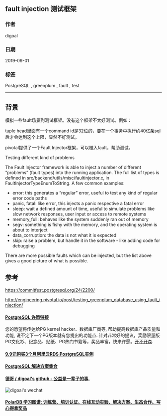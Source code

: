 ## fault injection 测试框架  
                                                  
### 作者                                                  
digoal                                                  
                                                  
### 日期                                                  
2019-09-01                                                
                                                  
### 标签                                                  
PostgreSQL , greenplum , fault , test   
                                                  
----                                                  
                                                  
## 背景       
模拟一些fault场景到测试框架。没有这个框架不太好测试。例如：  
  
tuple head里面有一个command id是32位的，要在一个事务中执行约40亿条sql后才会达到这个上限，显然不好测试。  
  
pivotal提供了一个Fault Injector框架，可以植入fault，帮助测试。  
  
Testing different kind of problems  
  
The Fault Injector framework is able to inject a number of different “problems” (fault types) into the running application. The full list of types is defined in src/backend/utils/misc/faultinjector.c, in FaultInjectorTypeEnumToString. A few common examples:  
  
- error: this generates a “regular” error, useful to test any kind of regular error code paths  
- panic, fatal: like error, this injects a panic respective a fatal error  
- sleep: wait a defined amount of time, useful to simulate problems like slow network responses, user input or access to remote systems  
- memory_full: behaves like the system suddenly ran out of memory  
- segv: something is fishy with the memory, and the operating system is about to interject  
- data_corruption: the data is not what it is expected  
- skip: raise a problem, but handle it in the software - like adding code for debugging  
  
There are more possible faults which can be injected, but the list above gives a good picture of what is possible.  
  
## 参考  
https://commitfest.postgresql.org/24/2200/  
  
http://engineering.pivotal.io/post/testing_greenplum_database_using_fault_injection/  
        
  
  
  
  
  
  
  
  
  
  
  
  
  
  
  
  
  
  
  
  
  
  
  
  
  
  
  
  
  
  
  
  
  
  
  
  
  
  
  
  
  
  
  
  
  
  
  
  
  
  
  
  
  
  
  
  
  
  
  
  
  
  
  
  
  
  
  
  
  
#### [PostgreSQL 许愿链接](https://github.com/digoal/blog/issues/76 "269ac3d1c492e938c0191101c7238216")
您的愿望将传达给PG kernel hacker、数据库厂商等, 帮助提高数据库产品质量和功能, 说不定下一个PG版本就有您提出的功能点. 针对非常好的提议，奖励限量版PG文化衫、纪念品、贴纸、PG热门书籍等，奖品丰富，快来许愿。[开不开森](https://github.com/digoal/blog/issues/76 "269ac3d1c492e938c0191101c7238216").  
  
  
#### [9.9元购买3个月阿里云RDS PostgreSQL实例](https://www.aliyun.com/database/postgresqlactivity "57258f76c37864c6e6d23383d05714ea")
  
  
#### [PostgreSQL 解决方案集合](https://yq.aliyun.com/topic/118 "40cff096e9ed7122c512b35d8561d9c8")
  
  
#### [德哥 / digoal's github - 公益是一辈子的事.](https://github.com/digoal/blog/blob/master/README.md "22709685feb7cab07d30f30387f0a9ae")
  
  
![digoal's wechat](../pic/digoal_weixin.jpg "f7ad92eeba24523fd47a6e1a0e691b59")
  
  
#### [PolarDB 学习图谱: 训练营、培训认证、在线互动实验、解决方案、生态合作、写心得拿奖品](https://www.aliyun.com/database/openpolardb/activity "8642f60e04ed0c814bf9cb9677976bd4")
  
